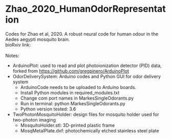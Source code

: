 # Zhao_2020_HumanOdorRepresentation
Codes for Zhao et al, 2020. A robust neural code for human odour in the Aedes aegypti mosquito brain.    
bioRxiv link:     
<br>
Notes:
- ArduinoPlot: used to read and plot photoionization detector (PID) data, forked from https://github.com/gregpinero/ArduinoPlot
- OdorDeliverySystem: Arduino codes and Python GUI for odor delivery system
  - ArduinoCode needs to be uploaded to Arduino boards.
  - Install Python modules in required_modules.txt
  - Change com port names in MarkesSingleOdorants.py
  - Run in terminal: python MarkesSingleOdorants.py
  - Python version tested: 3.6
- TwoPhotonMosquitoHolder: design files for mosquito holder used for two-photon imaging
  - MosquitoHolder.stl: 3D-printed plastic frame
  - MosqMetalPlate.dxf: photochemically etched stainless steel plate
